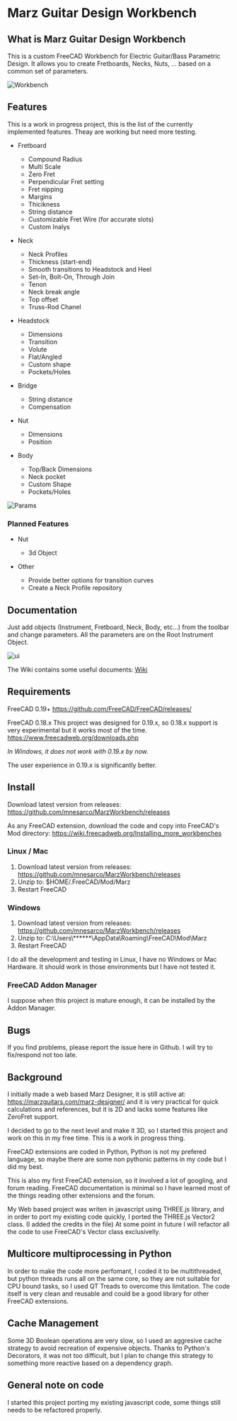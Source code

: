 # Marz Guitar Design Workbench

## What is Marz Guitar Design Workbench

This is a custom FreeCAD Workbench for Electric Guitar/Bass Parametric Design. It allows you to create Fretboards, 
Necks, Nuts, ... based on a common set of parameters.

![Workbench](https://github.com/mnesarco/MarzWorkbench/blob/master/docs/images/anim.gif)

## Features

This is a work in progress project, this is the list of the currently implemented features. Theay are working but need more testing.

* Fretboard
  * Compound Radius
  * Multi Scale
  * Zero Fret
  * Perpendicular Fret setting
  * Fret nipping
  * Margins
  * Thicikness
  * String distance
  * Customizable Fret Wire (for accurate slots)
  * Custom Inalys

* Neck
  * Neck Profiles
  * Thickness (start-end)
  * Smooth transitions to Headstock and Heel
  * Set-In, Bolt-On, Through Join
  * Tenon
  * Neck break angle
  * Top offset
  * Truss-Rod Chanel

* Headstock
  * Dimensions
  * Transition
  * Volute
  * Flat/Angled
  * Custom shape
  * Pockets/Holes

* Bridge
  * String distance
  * Compensation

* Nut
  * Dimensions
  * Position

* Body
  * Top/Back Dimensions
  * Neck pocket
  * Custom Shape
  * Pockets/Holes


![Params](https://github.com/mnesarco/MarzWorkbench/blob/master/docs/images/parameters.png)

### Planned Features

* Nut
  * 3d Object

* Other
  * Provide better options for transition curves
  * Create a Neck Profile repository

## Documentation

Just add objects (Instrument, Fretboard, Neck, Body, etc...) from the toolbar and change parameters. All the parameters are on the Root Instrument Object. 


![ui](https://github.com/mnesarco/MarzWorkbench/blob/master/docs/images/ui-elements.png)

The Wiki contains some useful documents: [Wiki](https://github.com/mnesarco/MarzWorkbench/wiki)

## Requirements

FreeCAD 0.19+
https://github.com/FreeCAD/FreeCAD/releases/

FreeCAD 0.18.x 
This project was designed for 0.19.x, so 0.18.x support is very experimental but it works most of the time.
https://www.freecadweb.org/downloads.php

*In Windows, it does not work with 0.19.x by now.*

The user experience in 0.19.x is significantly better.

## Install

Download latest version from releases: https://github.com/mnesarco/MarzWorkbench/releases

As any FreeCAD extension, download the code and copy into FreeCAD's Mod directory: https://wiki.freecadweb.org/Installing_more_workbenches

### Linux / Mac

1. Download latest version from releases: https://github.com/mnesarco/MarzWorkbench/releases
2. Unzip to: $HOME/.FreeCAD/Mod/Marz
3. Restart FreeCAD

### Windows

1. Download latest version from releases: https://github.com/mnesarco/MarzWorkbench/releases
2. Unzip to: C:\Users\\******\AppData\Roaming\FreeCAD\Mod\Marz
3. Restart FreeCAD

I do all the development and testing in Linux, I have no Windows or Mac Hardware. It should work in those environments but I have not tested it.

### FreeCAD Addon Manager

I suppose when this project is mature enough, it can be installed by the Addon Manager.

## Bugs

If you find problems, please report the issue here in Github. I will try to fix/respond not too late.

## Background

I initially made a web based Marz Designer, it is still active at: https://marzguitars.com/marz-designer/
and it is very practical for quick calculations and references, but it is 2D and lacks some features like ZeroFret support.

I decided to go to the next level and make it 3D, so I started this project and work on this in my 
free time. This is a work in progress thing.

FreeCAD extensions are coded in Python, Python is not my prefered language, so maybe there are 
some non pythonic patterns in my code but I did my best.

This is also my first FreeCAD extension, so it involved a lot of googling, and forum reading. FreeCAD documentation is 
minimal so I have learned most of the things reading other extensions and the forum.

My Web based project was writen in javascript using THREE.js library, and in order to port my existing 
code quickly, I ported the THREE.js Vector2 class. (I added the credits in the file) At some point in 
future I will refactor all the code to use FreeCAD's Vector class exclusivelly.

## Multicore multiprocessing in Python

In order to make the code more perfomant, I coded it to be multithreaded, but python threads runs all on the same core, so they are not suitable for CPU bound tasks, so I used QT Treads to overcome this limitation. The code itself is very clean and reusable and could be a good library for other FreeCAD extensions.

## Cache Management

Some 3D Boolean operations are very slow, so I used an aggresive cache strategy to avoid recreation of expensive objects. Thanks to Python's Decorators, it was not too difficult, but I plan to change this strategy to something more reactive based on a dependency graph.

## General note on code

I started this project porting my existing javascript code, some things still needs to be refactored properly.
